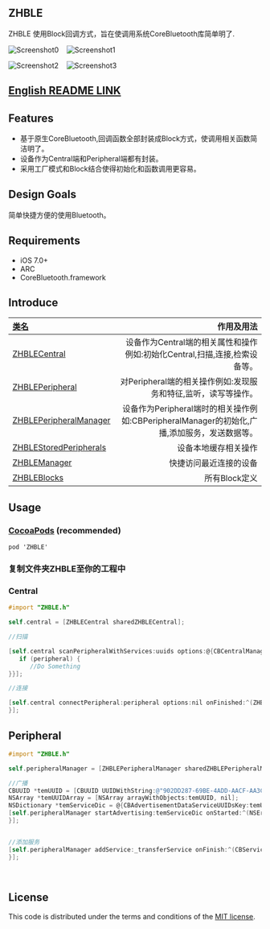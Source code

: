 ## ZHBLE
ZHBLE 使用Block回调方式，旨在使调用系统CoreBluetooth库简单明了.

![Screenshot0][img0]    ![Screenshot1][img1]   

![Screenshot2][img2] &nbsp;&nbsp; ![Screenshot3][img3]

## [English README LINK](https://github.com/zhuozhuo/ZHBLE/blob/master/README_EN.md)

## Features
* 基于原生CoreBluetooth,回调函数全部封装成Block方式，使调用相关函数简洁明了。
* 设备作为Central端和Peripheral端都有封装。
* 采用工厂模式和Block结合使得初始化和函数调用更容易。


## Design Goals
简单快捷方便的使用Bluetooth。


## Requirements

* iOS 7.0+
* ARC
* CoreBluetooth.framework

## Introduce
| [类名](https://github.com/zhuozhuo/ZHBLE/tree/master/Demo/ZHBLE/Classes/ZHBLE) |                                    作用及用法 |
| :--------------------------------------- | ---------------------------------------: |
| [ZHBLECentral](https://github.com/zhuozhuo/ZHBLE/blob/master/Demo/ZHBLE/Classes/ZHBLE/ZHBLECentral.h) | 设备作为Central端的相关属性和操作例如:初始化Central,扫描,连接,检索设备等。 |
| [ZHBLEPeripheral](https://github.com/zhuozhuo/ZHBLE/blob/master/Demo/ZHBLE/Classes/ZHBLE/ZHBLEPeripheral.h) |    对Peripheral端的相关操作例如:发现服务和特征,监听，读写等操作。 |
| [ZHBLEPeripheralManager](https://github.com/zhuozhuo/ZHBLE/blob/master/Demo/ZHBLE/Classes/ZHBLE/ZHBLEPeripheralManager.h) | 设备作为Peripheral端时的相关操作例如:CBPeripheralManager的初始化,广播,添加服务，发送数据等。 |
| [ZHBLEStoredPeripherals](https://github.com/zhuozhuo/ZHBLE/blob/master/Demo/ZHBLE/Classes/ZHBLE/ZHBLEStoredPeripherals.h) |                               设备本地缓存相关操作 |
| [ZHBLEManager](https://github.com/zhuozhuo/ZHBLE/blob/master/Demo/ZHBLE/Classes/ZHBLE/ZHBLEManager.h) |                              快捷访问最近连接的设备 |
| [ZHBLEBlocks](https://github.com/zhuozhuo/ZHBLE/blob/master/Demo/ZHBLE/Classes/ZHBLE/ZHBLEBlocks.h) |                                所有Block定义 |


## Usage

### [CocoaPods](https://cocoapods.org/) (recommended)
`pod 'ZHBLE'`

### 复制文件夹ZHBLE至你的工程中

### Central
```objective-c
#import "ZHBLE.h"

self.central = [ZHBLECentral sharedZHBLECentral];

//扫描

[self.central scanPeripheralWithServices:uuids options:@{CBCentralManagerScanOptionAllowDuplicatesKey: @(YES)} onUpdated:^(ZHBLEPeripheral *peripheral,NSDictionary *data){
   if (peripheral) {
      //Do Something
}}];

//连接

[self.central connectPeripheral:peripheral options:nil onFinished:^(ZHBLEPeripheral *peripheral, NSError *error){
}];
```

## Peripheral

```objective-c
#import "ZHBLE.h"

self.peripheralManager = [ZHBLEPeripheralManager sharedZHBLEPeripheralManager];

//广播
CBUUID *temUUID = [CBUUID UUIDWithString:@"902DD287-69BE-4ADD-AACF-AA3C24D83B66"];
NSArray *temUUIDArray = [NSArray arrayWithObjects:temUUID, nil];
NSDictionary *temServiceDic = @{CBAdvertisementDataServiceUUIDsKey:temUUIDArray};
[self.peripheralManager startAdvertising:temServiceDic onStarted:^(NSError *error){
}];


//添加服务
[self.peripheralManager addService:_transferService onFinish:^(CBService *service,NSError *error){
}];
            
            
```


## License

This code is distributed under the terms and conditions of the [MIT license](LICENSE).

[img0]:http://ac-unmt7l5d.clouddn.com/a5ad110235345af7.png
[img1]:http://ac-unmt7l5d.clouddn.com/2eba95e19897014b.png
[img2]:http://ac-unmt7l5d.clouddn.com/14f697de1198d56e.png
[img3]:http://ac-unmt7l5d.clouddn.com/0d058858c36c60c5.png
